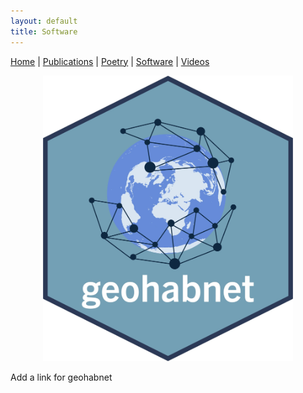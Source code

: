 ```yaml
---
layout: default
title: Software
---
```


<nav>
    <a href="index.md">Home</a> |
    <a href="publications.md">Publications</a> |
    <a href="about.md">Poetry</a> |
    <a href="software.md">Software</a> |
    <a href="videos.md">Videos</a>
</nav>

<!-- goehabnet logo -->
<p align="center">
    <img src="geohabnet-logo.jpg" alt="" width="400">
</p>

Add a link for geohabnet